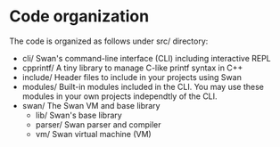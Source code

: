 # Code organization
The code is organized as follows under src/ directory:

- cli/		Swan's command-line interface (CLI) including interactive REPL
- cpprintf/		A tiny library to manage C-like printf syntax in C++
- include/		Header files to include in your projects using Swan
- modules/		Built-in modules included in the CLI. You may use these modules in your own projects independtly of the CLI.
- swan/		The Swan VM and base library
  - lib/		Swan's base library
  - parser/		Swan parser and compiler
  - vm/		Swan virtual machine (VM)
